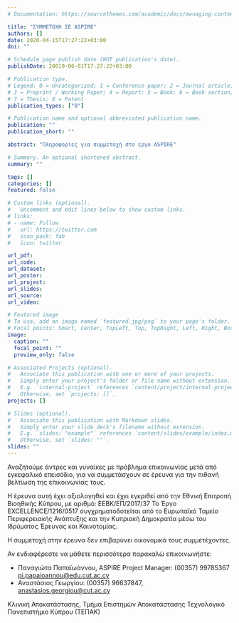```yaml
---
# Documentation: https://sourcethemes.com/academic/docs/managing-content/

title: "ΣΥΜΜΕΤΟΧΗ ΣΕ ASPIRE"
authors: []
date: 2020-04-15T17:27:22+03:00
doi: ""

# Schedule page publish date (NOT publication's date).
publishDate: 20019-06-01T17:27:22+03:00

# Publication type.
# Legend: 0 = Uncategorized; 1 = Conference paper; 2 = Journal article;
# 3 = Preprint / Working Paper; 4 = Report; 5 = Book; 6 = Book section;
# 7 = Thesis; 8 = Patent
publication_types: ["0"]

# Publication name and optional abbreviated publication name.
publication: ""
publication_short: ""

abstract: "Πληροφορίες για συμμετοχή στο εργο ASPIRE"

# Summary. An optional shortened abstract.
summary: ""

tags: []
categories: []
featured: false

# Custom links (optional).
#   Uncomment and edit lines below to show custom links.
# links:
# - name: Follow
#   url: https://twitter.com
#   icon_pack: fab
#   icon: twitter

url_pdf:
url_code:
url_dataset:
url_poster:
url_project:
url_slides:
url_source:
url_video:

# Featured image
# To use, add an image named `featured.jpg/png` to your page's folder. 
# Focal points: Smart, Center, TopLeft, Top, TopRight, Left, Right, BottomLeft, Bottom, BottomRight.
image:
  caption: ""
  focal_point: ""
  preview_only: false

# Associated Projects (optional).
#   Associate this publication with one or more of your projects.
#   Simply enter your project's folder or file name without extension.
#   E.g. `internal-project` references `content/project/internal-project/index.md`.
#   Otherwise, set `projects: []`.
projects: []

# Slides (optional).
#   Associate this publication with Markdown slides.
#   Simply enter your slide deck's filename without extension.
#   E.g. `slides: "example"` references `content/slides/example/index.md`.
#   Otherwise, set `slides: ""`.
slides: ""
---
```

Αναζητούμε άντρες και γυναίκες με πρόβλημα επικοινωνίας μετά από εγκεφαλικό επεισόδιο, για να συμμετάσχουν σε έρευνα για την πιθανή βελτίωση της επικοινωνίας τους.

Η έρευνα αυτή έχει αξιολογηθεί και έχει εγκριθεί από την Εθνική Επιτροπή Βιοηθικής Κύπρου, με αριθμό: EEBK/EΠ/2017/37
Το Έργο EXCELLENCE/1216/0517 συγχρηματοδοτείται από το Ευρωπαϊκό Ταμείο Περιφερειακής Ανάπτυξης και την Κυπριακή Δημοκρατία μέσω του Ιδρύματος Έρευνας και Καινοτομίας.

Η συμμετοχή στην έρευνα δεν επιβαρύνει οικονομικά τους συμμετέχοντες.

Αν ενδιαφέρεστε να μάθετε περισσότερα
παρακαλώ επικοινωνήστε: 
- Παναγιώτα Παπαϊωάννου, ASPIRE Project Manager: (00357) 99785367 pi.papaioannou@edu.cut.ac.cy
- Αναστάσιος Γεωργίου: (00357) 96637847, anastasios.georgiou@cut.ac.cy

Κλινική Αποκατάστασης, Τμήμα Επιστημών Αποκατάστασης Τεχνολογικό Πανεπιστήμιο Κύπρου (ΤΕΠΑΚ)